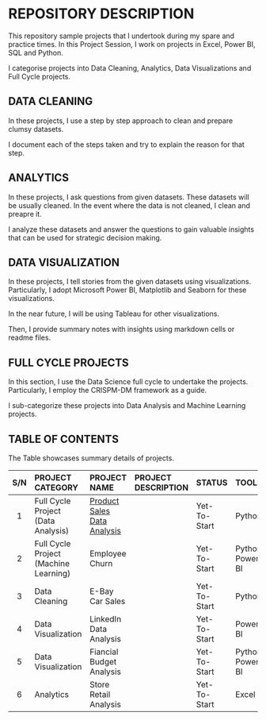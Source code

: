 # REPOSITORY DESCRIPTION
 This repository sample projects that I undertook during my spare and practice times.
 In this Project Session, I work on projects in Excel, Power BI, SQL and Python.

I categorise projects into Data Cleaning, Analytics, Data Visualizations and Full Cycle projects.

## DATA CLEANING
In these projects, I use a step by step approach to clean and prepare clumsy datasets.

I document each of the steps taken and try to explain the reason for that step.

## ANALYTICS
In these projects, I ask questions from  given datasets. These datasets will be usually cleaned. In the event where the data is not cleaned, I clean and preapre it.

I analyze these datasets and answer the questions to gain valuable insights that can be used for strategic decision making.

## DATA VISUALIZATION
In these projects, I tell stories from the given datasets using visualizations. Particularly, I adopt Microsoft Power BI, Matplotlib and Seaborn for these visualizations. 

In the near future, I will be using Tableau for other visualizations.

Then, I provide summary notes with insights using markdown cells or readme files.


## FULL CYCLE PROJECTS
In this section, I use the Data Science full cycle to undertake the projects. Particularly, I employ the CRISPM-DM framework as a guide.

I sub-categorize these projects into Data Analysis and Machine Learning projects.


## TABLE OF CONTENTS
The Table showcases summary details of projects.

|   S/N   | PROJECT CATEGORY | PROJECT NAME |PROJECT DESCRIPTION |STATUS |   TOOLS   |
|:-----:|:-------------|:---------|:------|:--------|:---|
|    1    |Full Cycle Project<br />(Data Analysis) |[Product Sales Data Analysis](https://github.com/elvis-darko/Personal-Projects/tree/main/FULL%20CYCLE%20PROJECTS/PRODUCT_SALES_DATA)|    | Yet-To-Start   |Python|
|    2    |Full Cycle Project<br />(Machine Learning)| Employee Churn |     | Yet-To-Start   |Python<br />Power BI|
|    3    |Data Cleaning  | E-Bay Car Sales |         | Yet-To-Start | Python |
|    4    |Data Visualization | LinkedIn Data Analysis |       | Yet-To-Start| Power BI |
|    5    |Data Visualization | Fiancial Budget Analysis |    | Yet-To-Start| Python<br />Power BI |
|    6    |Analytics       | Store Retail Analysis   |     | Yet-To-Start   |Excel|

